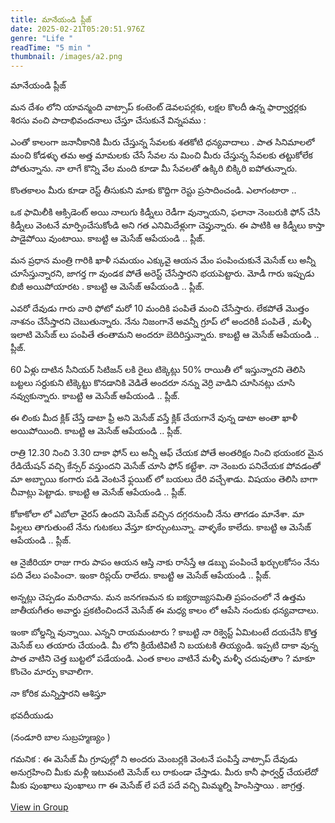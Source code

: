 ```yaml
---
title: మానేయండి ప్లీజ్
date: 2025-02-21T05:20:51.976Z
genre: "Life "
readTime: "5 min "
thumbnail: /images/a2.png
---
```



<!--StartFragment-->

మానేయండి ప్లీజ్

మన దేశం లోని యావన్మంది వాట్సాప్ కంటెంట్ డెవలపర్లకు, లక్షల కొలదీ ఉన్న ఫార్వార్డర్లకు శిరసు వంచి పాదాభివందనాలు చేస్తూ చేసుకునే విన్నపము :

ఎంతో కాలంగా జనానీకానికి మీరు చేస్తున్న సేవలకు శతకోటి ధన్యవాదాలు . పాత సినిమాలలో మంచి కోడళ్ళు తమ అత్త మామలకు చేసే సేవల ను మించి మీరు చేస్తున్న సేవలకు తట్టుకోలేక పోతున్నాను. నా లాగే కొన్ని వేల మంది కూడా మీ సేవలతో ఉక్కిరి బిక్కిరి ఐపోతున్నారు.

[](<>)కొంతకాలం మీరు కూడా రెస్ట్ తీసుకుని మాకు కొద్దిగా రెస్టు ప్రసాదించండి. ఎలాగంటారా ..

ఒక ఫామిలీకి ఆక్సిడెంట్ అయి నాలుగు కిడ్నీలు రెడీగా వున్నాయని, ఫలానా నెంబరుకి ఫోన్ చేసి కిడ్నీలు వెంటనే మార్పించేసుకోండి అని గత ఎనిమిదేళ్లుగా చెప్తున్నారు. ఈ పాటికి ఆ కిడ్నీలు కాస్తా పాడైపోయి వుంటాయి. కాబట్టి ఆ మెసేజ్ ఆపేయండి .. ప్లీజ్.

మన ప్రధాన మంత్రి గారికి ఖాళీ సమయం ఎక్కువై ఆయన మేం పంపించుకునే మెసేజ్ లు అన్నీ చూసేస్తున్నారని, జాగర్త గా వుండక పోతే అరెస్ట్ చేసేస్తారని భయపెట్టారు. మోడీ గారు ఇప్పుడు బిజీ అయిపోయారట . కాబట్టి ఆ మెసేజ్ ఆపేయండి .. ప్లీజ్.

ఎవరో దేవుడు గారు వారి ఫోటో మరో 10 మందికి పంపితే మంచి చేసేస్తారు. లేకపోతే మొత్తం నాశనం చేసేస్తారని చెబుతున్నారు. నేను నిజంగానే అవన్నీ గ్రూప్ లో అందరికీ పంపితే , మళ్ళీ ఇలాటి మెసేజ్ లు పంపితే తంతామని అందరూ బెదిరిస్తున్నారు. కాబట్టి ఆ మెసేజ్ ఆపేయండి .. ప్లీజ్.

60 ఏళ్లు దాటిన సీనియర్ సిటిజన్ లకి రైలు టిక్కెట్లు 50% రాయితీ లో ఇస్తున్నారని తెలిసి బట్టలు సర్దుకుని టిక్కెట్టు కొనడానికి వెడితే అందరూ నన్ను వెర్రి వాడిని చూసినట్లు చూసి నవ్వుకున్నారు. కాబట్టి ఆ మెసేజ్ ఆపేయండి .. ప్లీజ్.

ఈ లింకు మీద క్లిక్ చేస్తే డాటా ఫ్రీ అని మెసేజ్ వస్తే క్లిక్ చేయగానే వున్న డాటా అంతా ఖాళీ అయిపోయింది. కాబట్టి ఆ మెసేజ్ ఆపేయండి .. ప్లీజ్.

రాత్రి 12.30 నించి 3.30 దాకా ఫోన్ లు అన్నీ ఆఫ్ చేయక పోతే అంతరిక్షం నించి భయంకర మైన రేడియేషన్ వచ్చి కేన్సర్ వస్తుందని మెసేజ్ చూసి ఫోన్ కట్టేశా. నా నెంబరు పనిచేయక పోవడంతో మా అబ్బాయి కంగారు పడి వెంటనే ఫ్లయిట్ లో బయలు దేరి వచ్చేశాడు. విషయం తెలిసి బాగా చీవాట్లు పెట్టాడు. కాబట్టి ఆ మెసేజ్ ఆపేయండి .. ప్లీజ్.

కోకాకోలా లో ఎబోలా వైరస్ ఉందని మెసేజ్ వచ్చిన దగ్గరనుంచీ నేను తాగడం మానేశా. మా పిల్లలు తాగుతుంటే నేను గుటకలు వేస్తూ కూర్చుంటున్నా. వాళ్ళకేం కాలేదు. కాబట్టి ఆ మెసేజ్ ఆపేయండి .. ప్లీజ్.

ఆ నైజీరియా రాజు గారు పాపం ఆయన ఆస్తి నాకు రాసేస్తే ఆ డబ్బు పంపించే ఖర్చులకోసం నేను పది వేలు పంపించా. ఇంకా రిప్లయ్ రాలేదు. కాబట్టి ఆ మెసేజ్ ఆపేయండి .. ప్లీజ్.

అన్నట్లు చెప్పడం మరిచాను. మన జనగణమన కు ఐక్యరాజ్యసమితి ప్రపంచంలో నే ఉత్తమ జాతీయగీతం అవార్డు ప్రకటించిందనే మెసేజ్ ఈ మధ్య కాలం లో ఆపేసి నందుకు ధన్యవాదాలు.

ఇంకా బోల్డన్ని వున్నాయి. ఎన్నని రాయమంటారు ? కాబట్టి నా రిక్వెస్ట్ ఏమిటంటే దయచేసి కొత్త మెసేజ్ లు తయారు చేయండి. మీ లోని క్రియేటివిటీ ని బయటకి తియ్యండి. ఇప్పటి దాకా వున్న పాత వాటిని చెత్త బుట్టలో పడేయండి. ఎంత కాలం వాటినే మళ్ళీ మళ్ళీ చదువుతాం ? మాకూ కొంచెం మార్పు కావాలిగా.

నా కోరిక మన్నిస్తారని ఆశిస్తూ

భవదీయుడు

(నండూరి బాల సుబ్రహ్మణ్యం )

గమనిక : ఈ మెసేజ్ మీ గ్రూపుల్లో ని అందరు మెంబర్లకి వెంటనే పంపిస్తే వాట్సాప్ దేవుడు అనుగ్రహించి మీకు మళ్లీ ఇటువంటి మెసేజ్ లు రాకుండా చేస్తాడు. మీరు కానీ ఫార్వర్డ్ చేయలేదో మీకు పుంఖాలు పుంఖాలు గా ఈ మెసేజ్ లే పదే పదే వచ్చి మిమ్మల్ని హింసిస్తాయి . జాగ్రత్త.

[View in Group](https://www.facebook.com/groups/213960205369030/?multi_permalinks=9090492461049049&__cft__[0]=AZWu63E58X2M08iSS_4TEuOgZy4ajp3LVhvLc8o5jNXgJaEPnKWaY_orhiWImT7xazjUh4NkNGWqJeFIexorC_oaZCs9SKuM5FfbuJEiRl6QTaZxgO1T4lI2NmNcUhBgiaPWuickPEUZfNsSkcGKXGbG&__tn__=-R)

>